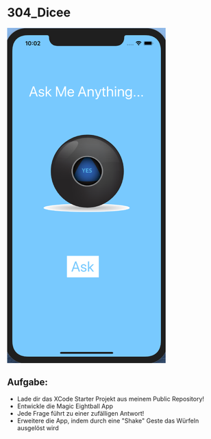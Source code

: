 # 304_Dicee

![Magic Eight Ball](./Magic_Eightball.png)

## Aufgabe:
* Lade dir das XCode Starter Projekt aus meinem Public Repository!
* Entwickle die Magic Eightball App
* Jede Frage führt zu einer zufälligen Antwort!
* Erweitere die App, indem durch eine "Shake" Geste das Würfeln ausgelöst wird

